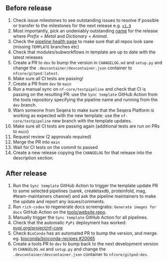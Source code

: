 ## Before release

1. Check issue milestones to see outstanding issues to resolve if possible or transfer to the milestones for the next release e.g. [`v1.9`](https://github.com/nf-core/tools/issues?q=is%3Aopen+is%3Aissue+milestone%3A1.9)
2. Most importantly, pick an undeniably outstanding [name](http://www.codenamegenerator.com/) for the release where _Prefix_ = _Metal_ and _Dictionary_ = _Animal_.
3. Check the [pipeline health page](https://nf-co.re/pipeline_health) to make sure that all repos look sane (missing `TEMPLATE` branches etc)
4. Check that modules/subworkflows in template are up to date with the latest releases
5. Create a PR to `dev` to bump the version in `CHANGELOG.md` and `setup.py` and change the `.devcontainer/devcontainer.json` container to `nfcore/gitpod:latest`.
6. Make sure all CI tests are passing!
7. Create a PR from `dev` to `main`
8. Run a manual sync on `nf-core/testpipeline` and check that CI is passing on the resulting PR: use the `Sync template` GitHub Action from the tools repository specifying the pipeline name and running from the `dev` branch.
9. Warn someone from Seqera to make sure that the Seqera Platform is working as expected with the new template: use the `nf-core/testpipeline` new branch with the template updates.
10. Make sure all CI tests are passing again (additional tests are run on PRs to `main`)
11. Request review (2 approvals required)
12. Merge the PR into `main`
13. Wait for CI tests on the commit to passed
14. Create a new release copying the `CHANGELOG` for that release into the description section.

## After release

1. Run the `Sync template` GitHub Action to trigger the template update PR to some selected pipelines (sarek, createtaxdb, proteinfold, mag, #team-maintainers channel) and ask the pipeline maintainers to make the update and report any issues/comments.
2. Run `rich-codex` to regenerate docs screengrabs: `Generate images for docs` GitHub Action on the [tools/website repo](https://github.com/nf-core/website/actions/workflows/rich-codex.yml).
3. Manually trigger the `Sync template` GitHub Action for all pipelines.
4. Check that the automatic `PyPi` deployment has worked: [pypi.org/project/nf-core](https://pypi.org/project/nf-core/)
5. Check `BioConda` has an automated PR to bump the version, and merge. eg. [bioconda/bioconda-recipes #20065](https://github.com/bioconda/bioconda-recipes/pull/20065)
6. Create a tools PR to `dev` to bump back to the next development version in `CHANGELOG.md` and `setup.py` and change the `.devcontainer/devcontainer.json` container to `nfcore/gitpod:dev`.
